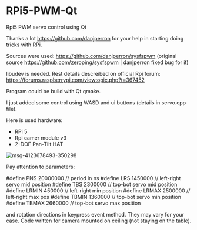 # RPi5-PWM-Qt
Rpi5 PWM servo control using Qt

Thanks a lot https://github.com/danjperron for your help in starting doing tricks with RPi.

Sources were used:
https://github.com/danjperron/sysfspwm (original source https://github.com/zeroping/sysfspwm | danjperron fixed bug for it)

libudev is needed. Rest details descreibed on official Rpi forum: https://forums.raspberrypi.com/viewtopic.php?t=367452

Program could be build with Qt qmake.

I just added some control using WASD and ui buttons (details in servo.cpp file).

Here is used hardware:
- RPi 5
- Rpi camer module v3
- 2-DOF Pan-Tilt HAT


![msg-4123678493-350298](https://github.com/9onemandev/RPi5-PWM-Qt/assets/163633812/70886b13-eb85-4d9b-a325-b36296650ac0)

Pay attention to parameters:

#define PNS 20000000       // period in ns
#define LRS 1450000        // left-right servo mid position
#define TBS 2300000        // top-bot servo mid position
#define LRMIN 450000       // left-right min position
#define LRMAX 2500000      // left-right max pos
#define TBMIN 1360000      // top-bot servo min position
#define TBMAX 2660000      // top-bot servo max position

and rotation directions in keypress event method. They may vary for your case. Code written for camera mounted on ceiling (not staying on the table).


